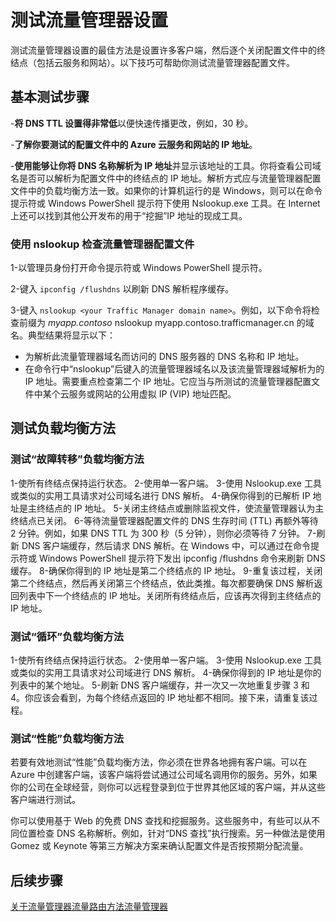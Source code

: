 <properties
   pageTitle="测试流量管理器设置"
   description="本文将帮助你测试流量管理器设置。"
   services="traffic-manager"
   documentationCenter="na"
   authors="joaoma"
   manager="adinah"
   editor="tysonn" />
<tags
	ms.service="traffic-manager"
	ms.date="06/10/2016"
	wacn.date="07/28/2016"/>

# 测试流量管理器设置

测试流量管理器设置的最佳方法是设置许多客户端，然后逐个关闭配置文件中的终结点（包括云服务和网站）。以下技巧可帮助你测试流量管理器配置文件。

## 基本测试步骤

-**将 DNS TTL 设置得非常低**以便快速传播更改，例如，30 秒。

-**了解你要测试的配置文件中的 Azure 云服务和网站的 IP 地址**。

-**使用能够让你将 DNS 名称解析为 IP 地址**并显示该地址的工具。你将查看公司域名是否可以解析为配置文件中的终结点的 IP 地址。解析方式应与流量管理器配置文件中的负载均衡方法一致。如果你的计算机运行的是 Windows，则可以在命令提示符或 Windows PowerShell 提示符下使用 Nslookup.exe 工具。在 Internet 上还可以找到其他公开发布的用于“挖掘”IP 地址的现成工具。

### 使用 nslookup 检查流量管理器配置文件

1-以管理员身份打开命令提示符或 Windows PowerShell 提示符。

2-键入 `ipconfig /flushdns` 以刷新 DNS 解析程序缓存。

3-键入 `nslookup <your Traffic Manager domain name>`。例如，以下命令将检查前缀为 *myapp.contoso* nslookup myapp.contoso.trafficmanager.cn 的域名。典型结果将显示以下：
- 为解析此流量管理器域名而访问的 DNS 服务器的 DNS 名称和 IP 地址。
- 在命令行中“nslookup”后键入的流量管理器域名以及该流量管理器域解析为的 IP 地址。需要重点检查第二个 IP 地址。它应当与所测试的流量管理器配置文件中某个云服务或网站的公用虚拟 IP (VIP) 地址匹配。

## 测试负载均衡方法


### 测试“故障转移”负载均衡方法

1-使所有终结点保持运行状态。
2-使用单一客户端。
3-使用 Nslookup.exe 工具或类似的实用工具请求对公司域名进行 DNS 解析。
4-确保你得到的已解析 IP 地址是主终结点的 IP 地址。
5-关闭主终结点或删除监视文件，使流量管理器认为主终结点已关闭。
6-等待流量管理器配置文件的 DNS 生存时间 (TTL) 再额外等待 2 分钟。例如，如果 DNS TTL 为 300 秒（5 分钟），则你必须等待 7 分钟。
7-刷新 DNS 客户端缓存，然后请求 DNS 解析。在 Windows 中，可以通过在命令提示符或 Windows PowerShell 提示符下发出 ipconfig /flushdns 命令来刷新 DNS 缓存。
8-确保你得到的 IP 地址是第二个终结点的 IP 地址。
9-重复该过程，关闭第二个终结点，然后再关闭第三个终结点，依此类推。每次都要确保 DNS 解析返回列表中下一个终结点的 IP 地址。关闭所有终结点后，应该再次得到主终结点的 IP 地址。

### 测试“循环”负载均衡方法

1-使所有终结点保持运行状态。
2-使用单一客户端。
3-使用 Nslookup.exe 工具或类似的实用工具请求对公司域进行 DNS 解析。
4-确保你得到的 IP 地址是你的列表中的某个地址。
5-刷新 DNS 客户端缓存，并一次又一次地重复步骤 3 和 4。你应该会看到，为每个终结点返回的 IP 地址都不相同。接下来，请重复该过程。

### 测试“性能”负载均衡方法

若要有效地测试“性能”负载均衡方法，你必须在世界各地拥有客户端。可以在 Azure 中创建客户端，该客户端将尝试通过公司域名调用你的服务。另外，如果你的公司在全球经营，则你可以远程登录到位于世界其他区域的客户端，并从这些客户端进行测试。

你可以使用基于 Web 的免费 DNS 查找和挖掘服务。这些服务中，有些可以从不同位置检查 DNS 名称解析。例如，针对“DNS 查找”执行搜索。另一种做法是使用 Gomez 或 Keynote 等第三方解决方案来确认配置文件是否按预期分配流量。

## 后续步骤

[关于流量管理器流量路由方法](/documentation/articles/traffic-manager-routing-methods/)[流量管理器](/documentation/articles/traffic-manager-overview/)

<!---HONumber=Mooncake_0411_2016-->